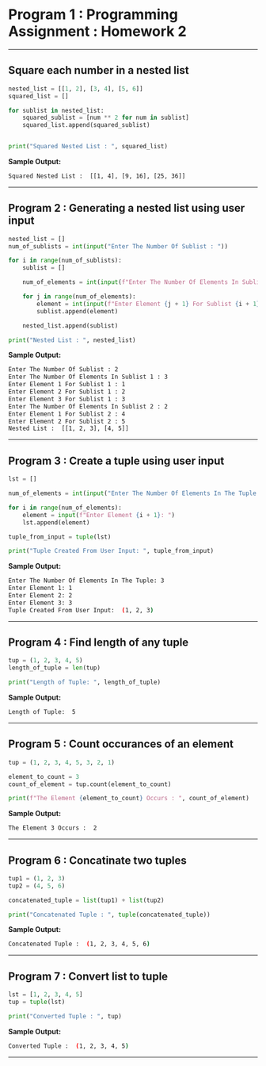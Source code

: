 # Program 1 : Programming Assignment : Homework 2

---

## Square each number in a nested list

```python
nested_list = [[1, 2], [3, 4], [5, 6]]
squared_list = []

for sublist in nested_list:
    squared_sublist = [num ** 2 for num in sublist]
    squared_list.append(squared_sublist)


print("Squared Nested List : ", squared_list)
```

**Sample Output:**

```bash
Squared Nested List :  [[1, 4], [9, 16], [25, 36]]
```

---

## Program 2 : Generating a nested list using user input

```python
nested_list = []
num_of_sublists = int(input("Enter The Number Of Sublist : "))

for i in range(num_of_sublists):
    sublist = []

    num_of_elements = int(input(f"Enter The Number Of Elements In Sublist {i + 1} : "))

    for j in range(num_of_elements):
        element = int(input(f"Enter Element {j + 1} For Sublist {i + 1} : "))
        sublist.append(element)

    nested_list.append(sublist)

print("Nested List : ", nested_list)
```

**Sample Output:**

```bash
Enter The Number Of Sublist : 2
Enter The Number Of Elements In Sublist 1 : 3
Enter Element 1 For Sublist 1 : 1
Enter Element 2 For Sublist 1 : 2
Enter Element 3 For Sublist 1 : 3
Enter The Number Of Elements In Sublist 2 : 2
Enter Element 1 For Sublist 2 : 4
Enter Element 2 For Sublist 2 : 5
Nested List :  [[1, 2, 3], [4, 5]]
```

---

## Program 3 : Create a tuple using user input

```python
lst = []

num_of_elements = int(input("Enter The Number Of Elements In The Tuple: "))

for i in range(num_of_elements):
    element = input(f"Enter Element {i + 1}: ")
    lst.append(element)

tuple_from_input = tuple(lst)

print("Tuple Created From User Input: ", tuple_from_input)
```

**Sample Output:**

```bash
Enter The Number Of Elements In The Tuple: 3
Enter Element 1: 1
Enter Element 2: 2
Enter Element 3: 3
Tuple Created From User Input:  (1, 2, 3)
```

---

## Program 4 : Find length of any tuple

```python
tup = (1, 2, 3, 4, 5)
length_of_tuple = len(tup)

print("Length of Tuple: ", length_of_tuple)
```

**Sample Output:**

```bash
Length of Tuple:  5
```

---

## Program 5 : Count occurances of an element

```python
tup = (1, 2, 3, 4, 5, 3, 2, 1)

element_to_count = 3
count_of_element = tup.count(element_to_count)

print(f"The Element {element_to_count} Occurs : ", count_of_element)
```

**Sample Output:**

```bash
The Element 3 Occurs :  2
```

---

## Program 6 : Concatinate two tuples

```python
tup1 = (1, 2, 3)
tup2 = (4, 5, 6)

concatenated_tuple = list(tup1) + list(tup2)

print("Concatenated Tuple : ", tuple(concatenated_tuple))
```

**Sample Output:**

```bash
Concatenated Tuple :  (1, 2, 3, 4, 5, 6)
```

---

## Program 7 : Convert list to tuple

```python
lst = [1, 2, 3, 4, 5]
tup = tuple(lst)

print("Converted Tuple : ", tup)
```

**Sample Output:**

```bash
Converted Tuple :  (1, 2, 3, 4, 5)
```

---

